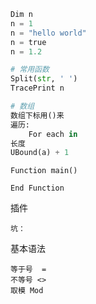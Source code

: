 ```python
Dim n
n = 1
n = "hello world"
n = true
n = 1.2

# 常用函数
Split(str, ' ')
TracePrint n

# 数组
数组下标用()来
遍历:
    For each in
长度
UBound(a) + 1
```

``` 
Function main()

End Function
```

插件

```
坑：

```

基本语法

```
等于号  = 
不等号 <>
取模 Mod
```

